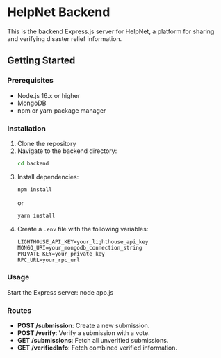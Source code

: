 # HelpNet Backend

This is the backend Express.js server for HelpNet, a platform for sharing and verifying disaster relief information.

## Getting Started

### Prerequisites
- Node.js 16.x or higher 
- MongoDB
- npm or yarn package manager

### Installation

1. Clone the repository
2. Navigate to the backend directory:
   ```bash
   cd backend
   ```
3. Install dependencies:
   ```bash
   npm install
   ```
   or
   ```bash
   yarn install
   ```
4. Create a `.env` file with the following variables:
   ```
   LIGHTHOUSE_API_KEY=your_lighthouse_api_key
   MONGO_URI=your_mongodb_connection_string
   PRIVATE_KEY=your_private_key
   RPC_URL=your_rpc_url
   ```

### Usage
Start the Express server:
node app.js


### Routes

- **POST /submission**: Create a new submission.
- **POST /verify**: Verify a submission with a vote.
- **GET /submissions**: Fetch all unverified submissions.
- **GET /verifiedInfo**: Fetch combined verified information.

